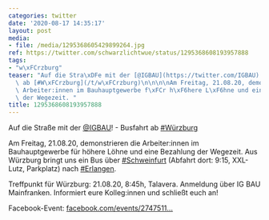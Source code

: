 ```yaml
---
categories: twitter
date: '2020-08-17 14:35:17'
layout: post
media:
- file: /media/1295368605429899264.jpg
ref: https://twitter.com/schwarzlichtwue/status/1295368608193957888
tags:
- "w\xFCrzburg"
teaser: "Auf die Stra\xDFe mit der [@IGBAU](https://twitter.com/IGBAU)! - Busfahrt\
  \ ab [#W\xFCrzburg](/t/w\xFCrzburg)\n\n\n\nAm Freitag, 21.08.20, demonstrieren die\
  \ Arbeiter:innen im Bauhauptgewerbe f\xFCr h\xF6here L\xF6hne und eine Bezahlung\
  \ der Wegezeit. "
title: 1295368608193957888
---
```

Auf die Straße mit der [@IGBAU](https://twitter.com/IGBAU)! - Busfahrt ab [#Würzburg](/t/würzburg)



Am Freitag, 21.08.20, demonstrieren die Arbeiter:innen im Bauhauptgewerbe für höhere Löhne und eine Bezahlung der Wegezeit. 
Aus Würzburg bringt uns ein Bus über [#Schweinfurt](/t/schweinfurt) (Abfahrt dort: 9:15, XXL-Lutz, Parkplatz) nach [#Erlangen](/t/erlangen). 

Treffpunkt für Würzburg: 21.08.20, 8:45h, Talavera. Anmeldung über  IG BAU Mainfranken.
Informiert eure Kolleg:innen und schließt euch an!



Facebook-Event: [facebook.com/events/2747511…](https://facebook.com/events/2747511772143817)